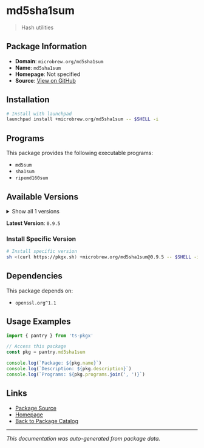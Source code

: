 # md5sha1sum

> Hash utilities

## Package Information

- **Domain**: `microbrew.org/md5sha1sum`
- **Name**: `md5sha1sum`
- **Homepage**: Not specified
- **Source**: [View on GitHub](https://github.com/pkgxdev/pantry/tree/main/projects/microbrew.org/md5sha1sum/package.yml)

## Installation

```bash
# Install with launchpad
launchpad install +microbrew.org/md5sha1sum -- $SHELL -i
```

## Programs

This package provides the following executable programs:

- `md5sum`
- `sha1sum`
- `ripemd160sum`

## Available Versions

<details>
<summary>Show all 1 versions</summary>

- `0.9.5`

</details>

**Latest Version**: `0.9.5`

### Install Specific Version

```bash
# Install specific version
sh <(curl https://pkgx.sh) +microbrew.org/md5sha1sum@0.9.5 -- $SHELL -i
```

## Dependencies

This package depends on:

- `openssl.org^1.1`

## Usage Examples

```typescript
import { pantry } from 'ts-pkgx'

// Access this package
const pkg = pantry.md5sha1sum

console.log(`Package: ${pkg.name}`)
console.log(`Description: ${pkg.description}`)
console.log(`Programs: ${pkg.programs.join(', ')}`)
```

## Links

- [Package Source](https://github.com/pkgxdev/pantry/tree/main/projects/microbrew.org/md5sha1sum/package.yml)
- [Homepage](#)
- [Back to Package Catalog](../package-catalog.md)

---

*This documentation was auto-generated from package data.*
